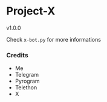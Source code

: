 # Project-X

v1.0.0

Check `x-bot.py` for more informations

### Credits 

- Me
- Telegram
- Pyrogram
- Telethon
- X
